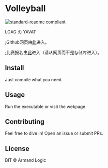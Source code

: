 # Volleyball

[![standard-readme compliant](https://img.shields.io/badge/readme%20style-standard-brightgreen.svg?style=flat-square)](https://github.com/RichardLitt/standard-readme)

LGAG の YAVAT

;Github网页由[此](http://lgag.github.io/Volleyball)进入。

;比赛报名由[此](赛事/Register.html)进入（请从网页而不是存储库进入）。

## Install

Just compile what you need.

## Usage

Run the executable or visit the webpage.

## Contributing

Feel free to dive in! Open an issue or submit PRs.

## License

BIT © Armand Logic

